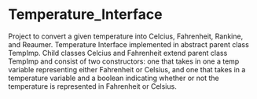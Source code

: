 # Temperature_Interface
Project to convert a given temperature into Celcius, Fahrenheit, Rankine, and Reaumer.
Temperature Interface implemented in abstract parent class TempImp.
Child classes Celcius and Fahrenheit extend parent class TempImp and consist of two constructors: one that takes in one a temp variable representing either Fahrenheit or Celsius, and one that takes in a temperature variable and a boolean indicating whether or not the temperature is represented in Fahrenheit or Celsius.
